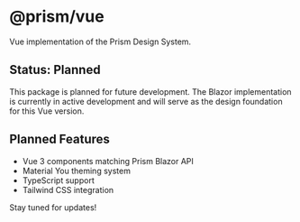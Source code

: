 # @prism/vue

Vue implementation of the Prism Design System.

## Status: Planned

This package is planned for future development. The Blazor implementation is currently in active development and will serve as the design foundation for this Vue version.

## Planned Features

- Vue 3 components matching Prism Blazor API
- Material You theming system
- TypeScript support
- Tailwind CSS integration

Stay tuned for updates!
